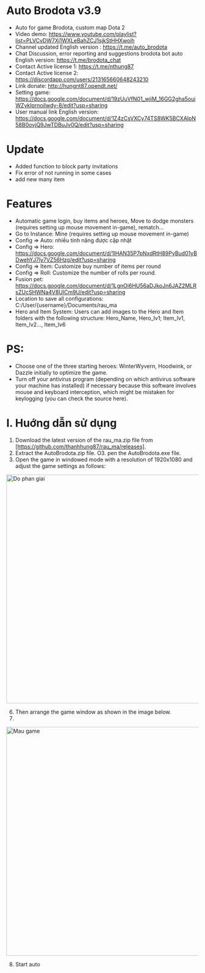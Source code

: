 # Auto Brodota v3.9
  - Auto for game Brodota, custom map Dota 2
 - Video demo: https://www.youtube.com/playlist?list=PLVCvDW7Xj1WXLeBahZCJ1sjkStHHXwoih
 - Channel updated English version : https://t.me/auto_brodota
 - Chat Discussion, error reporting and suggestions brodota bot auto English version: https://t.me/brodota_chat
 - Contact Active license 1: https://t.me/nthung87 
 - Contact Active license 2: https://discordapp.com/users/213165660648243210
 - Link donate: http://hungnt87.opendt.net/
 - Setting game: https://docs.google.com/document/d/19zUuVfN01_wjiM_16GG2gha5ouiWZyklprnoiIwdy-8/edit?usp=sharing
 - User manual link English version: https://docs.google.com/document/d/1Z4zCsVXCy74TS8WK5BCXAlpN58B0ovjQ9JwTDBuJv0Q/edit?usp=sharing
# Update
- Added function to block party invitations
- Fix error of not running in some cases
- add new many item

# Features
- Automatic game login, buy items and heroes, Move to dodge monsters (requires setting up mouse movement in-game), rematch...
- Go to Instance: Mine (requires setting up mouse movement in-game)
- Config => Auto: nhiều tính năng được cập nhật
- Config => Hero: https://docs.google.com/document/d/1lHAN35P7pNxdRtH89PyBud01yBDwehYJ7ly7VZ56Hzg/edit?usp=sharing
- Config => Item: Customize buy number of items per round
- Config => Roll: Customize the number of rolls per round. 
- Fusion pet: https://docs.google.com/document/d/1LgnOi6HU56aDJkoJn6JAZ2MLRsZUcSHWNa4V8UlCm9U/edit?usp=sharing
- Location to save all configurations: C:/User/{username}/Documents/rau_ma
- Hero and Item System: Users can add images to the Hero and Item folders with the following structure: Hero_Name, Hero_lv1; Item_lv1, Item_lv2..., Item_lv6
# PS:
- Choose one of the three starting heroes: WinterWyvern, Hoodwink, or Dazzle initially to optimize the game.
- Turn off your antivirus program (depending on which antivirus software your machine has installed) if necessary because this software involves mouse and keyboard interception, which might be mistaken for keylogging (you can check the source here).
# I. Huớng dẫn sử dụng

01. Download the latest version of the rau_ma.zip file from [https://github.com/thanhhung87/rau_ma/releases].
02. Extract the AutoBrodota.zip file.
O3. pen the AutoBrodota.exe file.
04. Open the game in windowed mode with a resolution of 1920x1080 and adjust the game settings as follows:

  <img src="https://github.com/hungnt87/brodota-bot/assets/71305971/ff9a874d-7b4e-4175-ad4b-2d62787ecd4e" width="600" alt="Do phan giai" />
  
6. Then arrange the game window as shown in the image below.
7. 
  <img src="https://github.com/hungnt87/brodota-bot/assets/71305971/9820772b-ba40-4214-8781-7be315bc1b9e" width="600" alt="Mau game" />
 
8. Start auto

